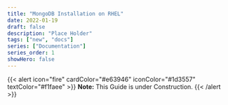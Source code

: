 ```yaml
---
title: "MongoDB Installation on RHEL"
date: 2022-01-19
draft: false
description: "Place Holder"
tags: ["new", "docs"]
series: ["Documentation"]
series_order: 1
showHero: false
---
```


{{< alert icon="fire" cardColor="#e63946" iconColor="#1d3557" textColor="#f1faee" >}}
**Note:** This Guide is under Construction.
{{< /alert >}}
